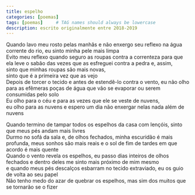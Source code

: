 ```yaml
---
title: espelho
categories: [poemas]
tags: [poemas]     # TAG names should always be lowercase
description: escrito originalmente entre 2018-2019
---
```


Quando lavo meu rosto pelas manhãs e não enxergo seu reflexo na água corrente do rio, eu sinto minha pele mais limpa    
Evito meu reflexo quando seguro as roupas contra a correnteza para que ela leve o sabão das vezes que as esfreguei contra a pedra e, assim,  
sinto que minhas roupas são mais novas,   
sinto que é a primeira vez que as vejo  
Depois de torcer o tecido e antes de estendê-lo contra o vento, eu não olho para as efêmeras poças de água que vão se evaporar ou serem consumidas pelo solo  
Eu olho para o céu e para as vezes que ele se veste de nuvens,  
eu olho para as nuvens e espero um dia não enxergar nelas nada além de nuvens  

Quando termino de tampar todos os espelhos da casa com lençóis, sinto que meus pés andam mais livres    
Durmo no sofá da sala e, de olhos fechados, minha escuridão é mais profunda, meus sonhos são mais reais e o sol de fim de tardes em que acordo é mais quente  
Quando o vento revela os espelhos, eu passo dias inteiros de olhos fechados e dentro deles me sinto mais próximo de mim mesmo    
e quando meus pés descalços esbarram no tecido extraviado, eu os guio de volta ao seu papel   
Não tenho medo do azar de quebrar os espelhos, mas sim dos muitos que se tornarão se o fizer
